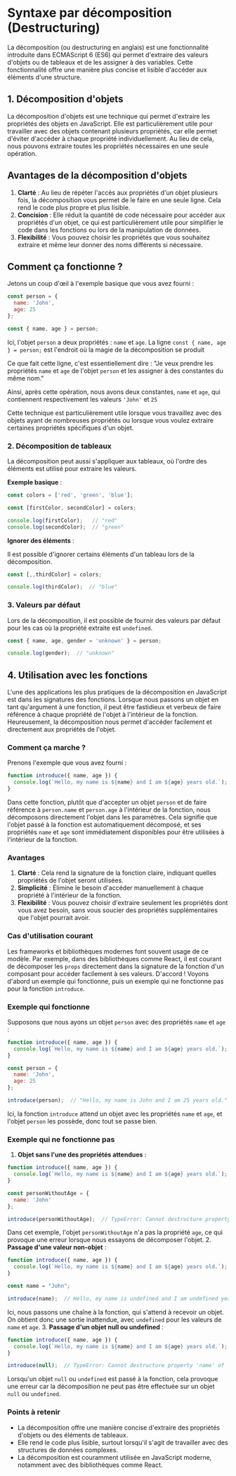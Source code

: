 # Syntaxe par décomposition (Destructuring)

La décomposition (ou destructuring en anglais) est une fonctionnalité introduite dans ECMAScript 6 (ES6) qui permet d'extraire des valeurs d'objets ou de tableaux et de les assigner à des variables. Cette fonctionnalité offre une manière plus concise et lisible d'accéder aux éléments d'une structure.

## 1. Décomposition d'objets

La décomposition d'objets est une technique qui permet d'extraire les propriétés des objets en JavaScript. Elle est particulièrement utile pour travailler avec des objets contenant plusieurs propriétés, car elle permet d'éviter d'accéder à chaque propriété individuellement. Au lieu de cela, nous pouvons extraire toutes les propriétés nécessaires en une seule opération.

## Avantages de la décomposition d'objets

1. **Clarté** : Au lieu de répéter l'accès aux propriétés d'un objet plusieurs fois, la décomposition vous permet de le faire en une seule ligne. Cela rend le code plus propre et plus lisible.
2. **Concision** : Elle réduit la quantité de code nécessaire pour accéder aux propriétés d'un objet, ce qui est particulièrement utile pour simplifier le code dans les fonctions ou lors de la manipulation de données.
3. **Flexibilité** : Vous pouvez choisir les propriétés que vous souhaitez extraire et même leur donner des noms différents si nécessaire.

## Comment ça fonctionne ?

Jetons un coup d'œil à l'exemple basique que vous avez fourni :

```js
const person = {
  name: 'John',
  age: 25
};

const { name, age } = person;
```

Ici, l'objet `person` a deux propriétés : `name` et `age`. La ligne `const { name, age } = person;` est l'endroit où la magie de la décomposition se produit

Ce que fait cette ligne, c'est essentiellement dire : "Je veux prendre les propriétés `name` et `age` de l'objet `person` et les assigner à des constantes du même nom."

Ainsi, après cette opération, nous avons deux constantes, `name` et `age`, qui contiennent respectivement les valeurs `'John'` et `25`

Cette technique est particulièrement utile lorsque vous travaillez avec des objets ayant de nombreuses propriétés ou lorsque vous voulez extraire certaines propriétés spécifiques d'un objet.

### 2. Décomposition de tableaux

La décomposition peut aussi s'appliquer aux tableaux, où l'ordre des éléments est utilisé pour extraire les valeurs.

**Exemple basique** :

```js
const colors = ['red', 'green', 'blue'];

const [firstColor, secondColor] = colors;

console.log(firstColor);   // "red"
console.log(secondColor);  // "green"
```

**Ignorer des éléments** :

Il est possible d'ignorer certains éléments d'un tableau lors de la décomposition.

```js
const [,,thirdColor] = colors;

console.log(thirdColor);  // "blue"
```

### 3. Valeurs par défaut

Lors de la décomposition, il est possible de fournir des valeurs par défaut pour les cas où la propriété extraite est `undefined`.

```js
const { name, age, gender = 'unknown' } = person;

console.log(gender);  // "unknown"
```

## 4. Utilisation avec les fonctions

L'une des applications les plus pratiques de la décomposition en JavaScript est dans les signatures des fonctions. Lorsque nous passons un objet en tant qu'argument à une fonction, il peut être fastidieux et verbeux de faire référence à chaque propriété de l'objet à l'intérieur de la fonction. Heureusement, la décomposition nous permet d'accéder facilement et directement aux propriétés de l'objet.

### Comment ça marche ?

Prenons l'exemple que vous avez fourni :

```js
function introduce({ name, age }) {
  console.log(`Hello, my name is ${name} and I am ${age} years old.`);
}
```

Dans cette fonction, plutôt que d'accepter un objet `person` et de faire référence à `person.name` et `person.age` à l'intérieur de la fonction, nous décomposons directement l'objet dans les paramètres. Cela signifie que l'objet passé à la fonction est automatiquement décomposé, et ses propriétés `name` et `age` sont immédiatement disponibles pour être utilisées à l'intérieur de la fonction.

### Avantages

1. **Clarté** : Cela rend la signature de la fonction claire, indiquant quelles propriétés de l'objet seront utilisées.
2. **Simplicité** : Élimine le besoin d'accéder manuellement à chaque propriété à l'intérieur de la fonction.
3. **Flexibilité** : Vous pouvez choisir d'extraire seulement les propriétés dont vous avez besoin, sans vous soucier des propriétés supplémentaires que l'objet pourrait avoir.

### Cas d'utilisation courant

Les frameworks et bibliothèques modernes font souvent usage de ce modèle. Par exemple, dans des bibliothèques comme React, il est courant de décomposer les `props` directement dans la signature de la fonction d'un composant pour accéder facilement à ses valeurs.
D'accord ! Voyons d'abord un exemple qui fonctionne, puis un exemple qui ne fonctionne pas pour la fonction `introduce`.

### Exemple qui fonctionne

Supposons que nous ayons un objet `person` avec des propriétés `name` et `age` :

```js
function introduce({ name, age }) {
  console.log(`Hello, my name is ${name} and I am ${age} years old.`);
}

const person = {
  name: 'John',
  age: 25
};

introduce(person);  // "Hello, my name is John and I am 25 years old."
```

Ici, la fonction `introduce` attend un objet avec les propriétés `name` et `age`, et l'objet `person` les possède, donc tout se passe bien.

### Exemple qui ne fonctionne pas

1. **Objet sans l'une des propriétés attendues** :

  ```js
  function introduce({ name, age }) {
    console.log(`Hello, my name is ${name} and I am ${age} years old.`);
  }

  const personWithoutAge = {
    name: 'John'
  };

  introduce(personWithoutAge);  // TypeError: Cannot destructure property 'age' of 'undefined' or 'null'.
  ```

  Dans cet exemple, l'objet `personWithoutAge` n'a pas la propriété `age`, ce qui provoque une erreur lorsque nous essayons de décomposer l'objet.
2. **Passage d'une valeur non-objet** :

  ```js
  function introduce({ name, age }) {
    console.log(`Hello, my name is ${name} and I am ${age} years old.`);
  }

  const name = "John";

  introduce(name);  // Hello, my name is undefined and I am undefined years old.
  ```

  Ici, nous passons une chaîne à la fonction, qui s'attend à recevoir un objet. On obtient donc une sortie inattendue, avec `undefined` pour les valeurs de `name` et `age`.
3. **Passage d'un objet null ou undefined** :

  ```js
  function introduce({ name, age }) {
    console.log(`Hello, my name is ${name} and I am ${age} years old.`);
  }

  introduce(null);  // TypeError: Cannot destructure property 'name' of 'undefined' or 'null'.
  ```

  Lorsqu'un objet `null` ou `undefined` est passé à la fonction, cela provoque une erreur car la décomposition ne peut pas être effectuée sur un objet `null` ou `undefined`.

### Points à retenir

- La décomposition offre une manière concise d'extraire des propriétés d'objets ou des éléments de tableaux.
- Elle rend le code plus lisible, surtout lorsqu'il s'agit de travailler avec des structures de données complexes.
- La décomposition est couramment utilisée en JavaScript moderne, notamment avec des bibliothèques comme React.
